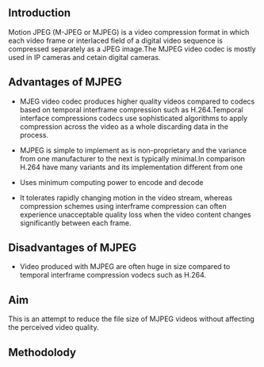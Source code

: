 ## Introduction

Motion JPEG (M-JPEG or MJPEG) is a video compression format in which each video frame or interlaced field of a digital video sequence is 
compressed separately as a JPEG image.The MJPEG video codec is mostly used in IP cameras and cetain digital cameras.

## Advantages of MJPEG

* MJEG video codec produces  higher quality videos compared to codecs based on temporal interframe compression such as H.264.Temporal interface compressions codecs use  sophisticated algorithms to apply compression across the video as a whole discarding data in the process.

* MJPEG is simple to implement as is non-proprietary and the variance from one manufacturer to the next is typically minimal.In comparison H.264 have many variants and its implementation different from one  

* Uses minimum computing power to encode and decode

* It tolerates rapidly changing motion in the video stream, whereas compression schemes using interframe compression can often experience unacceptable quality loss when the video content changes significantly between each frame.


## Disadvantages of MJPEG

* Video produced with MJPEG are often huge in size compared to temporal interframe compression vodecs such as H.264.


## Aim 

This is an attempt to reduce the file size of MJPEG videos without affecting the perceived video quality.

## Methodolody

